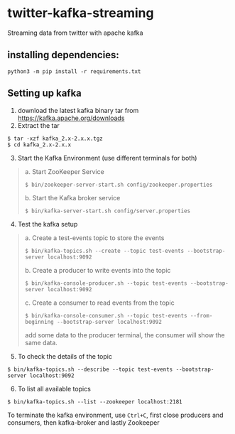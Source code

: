 # twitter-kafka-streaming
Streaming data from twitter with apache kafka

## installing dependencies:
```
python3 -m pip install -r requirements.txt
```

## Setting up kafka
1. download the latest kafka binary tar from https://kafka.apache.org/downloads
2. Extract the tar 
```
$ tar -xzf kafka_2.x-2.x.x.tgz
$ cd kafka_2.x-2.x.x
```
3. Start the Kafka Environment (use different terminals for both)
> a. Start ZooKeeper Service
> ```
> $ bin/zookeeper-server-start.sh config/zookeeper.properties
> ```
> b.  Start the Kafka broker service
> ```
> $ bin/kafka-server-start.sh config/server.properties
> ```
4. Test the kafka setup 
> a. Create a test-events topic to store the events
> ```
> $ bin/kafka-topics.sh --create --topic test-events --bootstrap-server localhost:9092
> ```
> b. Create a producer to write events into the topic 
> ```
> $ bin/kafka-console-producer.sh --topic test-events --bootstrap-server localhost:9092
> ```
> c. Create a consumer to read events from the topic 
> ```
> $ bin/kafka-console-consumer.sh --topic test-events --from-beginning --bootstrap-server localhost:9092
> ```
> add some data to the producer terminal, the consumer will show the same data.

5. To check the details of the topic 
```
$ bin/kafka-topics.sh --describe --topic test-events --bootstrap-server localhost:9092
```
6. To list all available topics
```
$ bin/kafka-topics.sh --list --zookeeper localhost:2181
```
To terminate the kafka environment, use `Ctrl+C`, first close producers and consumers, then kafka-broker and lastly Zookeeper 
